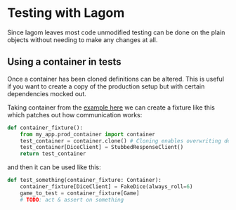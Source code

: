 # Testing with Lagom
Since lagom leaves most code unmodified testing can be done on the plain objects
without needing to make any changes at all.


## Using a container in tests
Once a container has been cloned definitions can be altered. This is useful if you want
to create a copy of the production setup but with certain dependencies mocked out.

Taking container from the [example here](full_example.md) we can create a fixture
like this which patches out how communication works:

```python
def container_fixture():
    from my_app.prod_container import container
    test_container = container.clone() # Cloning enables overwriting deps
    test_container[DiceClient] = StubbedResponseClient()
    return test_container
```

and then it can be used like this:
```python
def test_something(container_fixture: Container):
    container_fixture[DiceClient] = FakeDice(always_roll=6)
    game_to_test = container_fixture[Game]
    # TODO: act & assert on something
```
